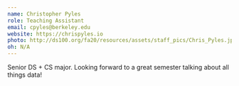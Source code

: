 ```yaml
---
name: Christopher Pyles
role: Teaching Assistant
email: cpyles@berkeley.edu
website: https://chrispyles.io
photo: http://ds100.org/fa20/resources/assets/staff_pics/Chris_Pyles.jpg
oh: N/A
---
```


Senior DS + CS major. Looking forward to a great semester talking about all things data!
